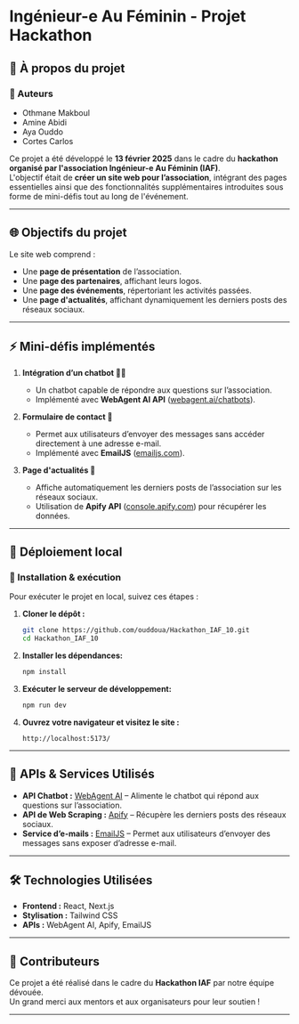 # Ingénieur-e Au Féminin - Projet Hackathon

## 📌 À propos du projet

### 👥 Auteurs
- Othmane Makboul  
- Amine Abidi  
- Aya Ouddo  
- Cortes Carlos  

Ce projet a été développé le **13 février 2025** dans le cadre du **hackathon organisé par l'association Ingénieur-e Au Féminin (IAF)**.  
L'objectif était de **créer un site web pour l’association**, intégrant des pages essentielles ainsi que des fonctionnalités supplémentaires introduites sous forme de mini-défis tout au long de l'événement.

---

## 🌐 Objectifs du projet

Le site web comprend :
- Une **page de présentation** de l’association.
- Une **page des partenaires**, affichant leurs logos.
- Une **page des événements**, répertoriant les activités passées.
- Une **page d'actualités**, affichant dynamiquement les derniers posts des réseaux sociaux.

---

## ⚡ Mini-défis implémentés

1. **Intégration d’un chatbot 🤖💬**  
   - Un chatbot capable de répondre aux questions sur l’association.  
   - Implémenté avec **WebAgent AI API** ([webagent.ai/chatbots](https://webagent.ai/chatbots)).  

2. **Formulaire de contact 📩**  
   - Permet aux utilisateurs d’envoyer des messages sans accéder directement à une adresse e-mail.  
   - Implémenté avec **EmailJS** ([emailjs.com](https://www.emailjs.com/)).  

3. **Page d'actualités 📰**  
   - Affiche automatiquement les derniers posts de l’association sur les réseaux sociaux.  
   - Utilisation de **Apify API** ([console.apify.com](https://console.apify.com/actors?tab=recently-used)) pour récupérer les données.  

---

## 🚀 Déploiement local

### 🔧 Installation & exécution

Pour exécuter le projet en local, suivez ces étapes :

1. **Cloner le dépôt :**
   ```bash
   git clone https://github.com/ouddoua/Hackathon_IAF_10.git
   cd Hackathon_IAF_10
    ```

2. **Installer les dépendances:**
   ```bash
   npm install
   ```

3. **Exécuter le serveur de développement:**
   ```bash
   npm run dev
   ```

4. **Ouvrez votre navigateur et visitez le site :**
   ```
   http://localhost:5173/
   ```

---

## 🔗 APIs & Services Utilisés

- **API Chatbot :** [WebAgent AI](https://webagent.ai/chatbots) – Alimente le chatbot qui répond aux questions sur l’association.  
- **API de Web Scraping :** [Apify](https://console.apify.com/actors?tab=recently-used) – Récupère les derniers posts des réseaux sociaux.  
- **Service d’e-mails :** [EmailJS](https://www.emailjs.com/) – Permet aux utilisateurs d’envoyer des messages sans exposer d’adresse e-mail.  

---

## 🛠️ Technologies Utilisées

- **Frontend :** React, Next.js  
- **Stylisation :** Tailwind CSS  
- **APIs :** WebAgent AI, Apify, EmailJS  

---

## 🤝 Contributeurs

Ce projet a été réalisé dans le cadre du **Hackathon IAF** par notre équipe dévouée.  
Un grand merci aux mentors et aux organisateurs pour leur soutien !  

---